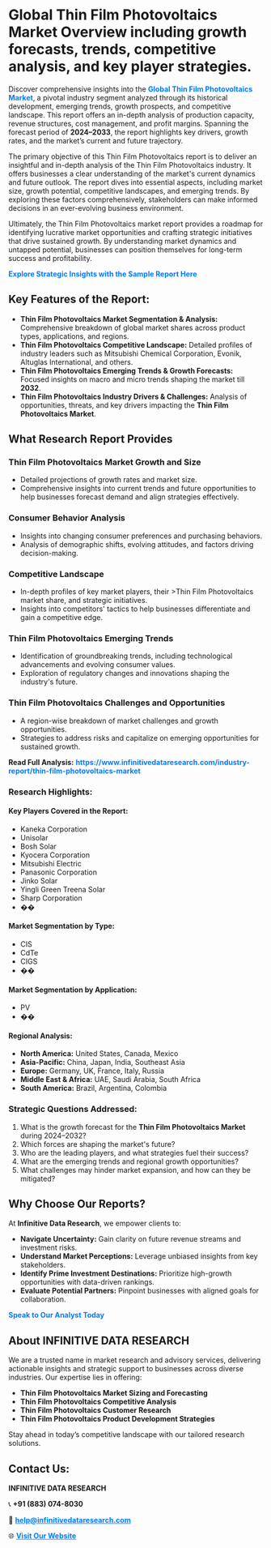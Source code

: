 <h1>Global Thin Film Photovoltaics Market Overview including growth forecasts, trends, competitive analysis, and key player strategies.</h1>
<p>
Discover comprehensive insights into the 
<a href="https://www.infinitivedataresearch.com/industry-report/thin-film-photovoltaics-market" rel="dofollow" style="color: #007BFF; text-decoration: none;"><strong>Global Thin Film Photovoltaics Market</strong></a>, a pivotal industry segment analyzed through its historical development, emerging trends, growth prospects, and competitive landscape. This report offers an in-depth analysis of production capacity, revenue structures, cost management, and profit margins. Spanning the forecast period of <strong>2024–2033</strong>, the report highlights key drivers, growth rates, and the market’s current and future trajectory.
</p>
<p>
The primary objective of this Thin Film Photovoltaics report is to deliver an insightful and in-depth analysis of the Thin Film Photovoltaics industry. It offers businesses a clear understanding of the market's current dynamics and future outlook. The report dives into essential aspects, including market size, growth potential, competitive landscapes, and emerging trends. By exploring these factors comprehensively, stakeholders can make informed decisions in an ever-evolving business environment.
</p>
<p>
Ultimately, the Thin Film Photovoltaics market report provides a roadmap for identifying lucrative market opportunities and crafting strategic initiatives that drive sustained growth. By understanding market dynamics and untapped potential, businesses can position themselves for long-term success and profitability.
</p>
<p>
<a href="https://www.infinitivedataresearch.com/request-sample/reportId=109671" style="color: #007BFF; text-decoration: none;"><strong>Explore Strategic Insights with the Sample Report Here</strong></a>
</p>

<h2>Key Features of the Report:</h2>
<ul>
<li><strong>Thin Film Photovoltaics Market Segmentation & Analysis:</strong> Comprehensive breakdown of global market shares across product types, applications, and regions.</li>
<li><strong>Thin Film Photovoltaics Competitive Landscape:</strong> Detailed profiles of industry leaders such as Mitsubishi Chemical Corporation, Evonik, Altuglas International, and others.</li>
<li><strong>Thin Film Photovoltaics Emerging Trends & Growth Forecasts:</strong> Focused insights on macro and micro trends shaping the market till <strong>2032</strong>.</li>
<li><strong>Thin Film Photovoltaics Industry Drivers & Challenges:</strong> Analysis of opportunities, threats, and key drivers impacting the <strong>Thin Film Photovoltaics Market</strong>.</li>
</ul>

<h2>What Research Report Provides</h2>
<h3>Thin Film Photovoltaics Market Growth and Size</h3>
<ul>
<li>Detailed projections of growth rates and market size.</li>
<li>Comprehensive insights into current trends and future opportunities to help businesses forecast demand and align strategies effectively.</li>
</ul>

<h3>Consumer Behavior Analysis</h3>
<ul>
<li>Insights into changing consumer preferences and purchasing behaviors.</li>
<li>Analysis of demographic shifts, evolving attitudes, and factors driving decision-making.</li>
</ul>

<h3>Competitive Landscape</h3>
<ul>
<li>In-depth profiles of key market players, their >Thin Film Photovoltaics market share, and strategic initiatives.</li>
<li>Insights into competitors' tactics to help businesses differentiate and gain a competitive edge.</li>
</ul>

<h3>Thin Film Photovoltaics Emerging Trends</h3>
<ul>
<li>Identification of groundbreaking trends, including technological advancements and evolving consumer values.</li>
<li>Exploration of regulatory changes and innovations shaping the industry's future.</li>
</ul>

<h3>Thin Film Photovoltaics Challenges and Opportunities</h3>
<ul>
<li>A region-wise breakdown of market challenges and growth opportunities.</li>
<li>Strategies to address risks and capitalize on emerging opportunities for sustained growth.</li>
</ul>
<p><strong>Read Full Analysis:</strong> <a href="https://www.infinitivedataresearch.com/industry-report/thin-film-photovoltaics-market" rel="dofollow" style="color: #007BFF; text-decoration: none;"><strong>https://www.infinitivedataresearch.com/industry-report/thin-film-photovoltaics-market</strong></a></p>
<h3>Research Highlights:</h3>
<h4>Key Players Covered in the Report:</h4>
<ul><li>Kaneka Corporation</li><li>Unisolar</li><li>Bosh Solar</li><li>Kyocera Corporation</li><li>Mitsubishi Electric</li><li>Panasonic Corporation</li><li>Jinko Solar</li><li>Yingli Green Treena Solar</li><li>Sharp Corporation</li><li>��</li></ul>
<h4>Market Segmentation by Type:</h4>
<ul><li>CIS</li><li>CdTe</li><li>CIGS</li><li>��</li></ul>
<h4>Market Segmentation by Application:</h4>
<ul><li>PV</li><li>��</li></ul>

<h4>Regional Analysis:</h4>
<ul>
<li><strong>North America:</strong> United States, Canada, Mexico</li>
<li><strong>Asia-Pacific:</strong> China, Japan, India, Southeast Asia</li>
<li><strong>Europe:</strong> Germany, UK, France, Italy, Russia</li>
<li><strong>Middle East & Africa:</strong> UAE, Saudi Arabia, South Africa</li>
<li><strong>South America:</strong> Brazil, Argentina, Colombia</li>
</ul>

<h3>Strategic Questions Addressed:</h3>
<ol>
<li>What is the growth forecast for the <strong>Thin Film Photovoltaics Market</strong> during 2024–2032?</li>
<li>Which forces are shaping the market's future?</li>
<li>Who are the leading players, and what strategies fuel their success?</li>
<li>What are the emerging trends and regional growth opportunities?</li>
<li>What challenges may hinder market expansion, and how can they be mitigated?</li>
</ol>

<h2>Why Choose Our Reports?</h2>
<p>At <strong>Infinitive Data Research</strong>, we empower clients to:</p>
<ul>
<li><strong>Navigate Uncertainty:</strong> Gain clarity on future revenue streams and investment risks.</li>
<li><strong>Understand Market Perceptions:</strong> Leverage unbiased insights from key stakeholders.</li>
<li><strong>Identify Prime Investment Destinations:</strong> Prioritize high-growth opportunities with data-driven rankings.</li>
<li><strong>Evaluate Potential Partners:</strong> Pinpoint businesses with aligned goals for collaboration.</li>
</ul>
<p><a href="https://www.infinitivedataresearch.com/industry-report/thin-film-photovoltaics-market" rel="dofollow" style="color: #007BFF; text-decoration: none;"><strong>Speak to Our Analyst Today</strong></a></p>

<h2>About INFINITIVE DATA RESEARCH</h2>
<p>We are a trusted name in market research and advisory services, delivering actionable insights and strategic support to businesses across diverse industries. Our expertise lies in offering:</p>
<ul>
<li><strong>Thin Film Photovoltaics Market Sizing and Forecasting</strong></li>
<li><strong>Thin Film Photovoltaics Competitive Analysis</strong></li>
<li><strong>Thin Film Photovoltaics Customer Research</strong></li>
<li><strong>Thin Film Photovoltaics Product Development Strategies</strong></li>
</ul>
<p>Stay ahead in today’s competitive landscape with our tailored research solutions.</p>

<h2>Contact Us:</h2>
<p><strong>INFINITIVE DATA RESEARCH</strong></p>
<p>📞 <strong>+91 (883) 074-8030</strong></p>
<p>📧 <strong><a href="mailto:help@infinitivedataresearch.com" style="color: #007BFF;">help@infinitivedataresearch.com</a></strong></p>
<p>🌐 <strong><a href="https://www.infinitivedataresearch.com" rel="dofollow" style="color: #007BFF;">Visit Our Website</a></strong></p>